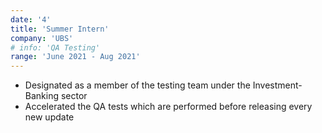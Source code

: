 ```yaml
---
date: '4'
title: 'Summer Intern'
company: 'UBS'
# info: 'QA Testing'
range: 'June 2021 - Aug 2021'
---
```


- Designated as a member of the testing team under the Investment-Banking sector
- Accelerated the QA tests which are performed before releasing every new update
